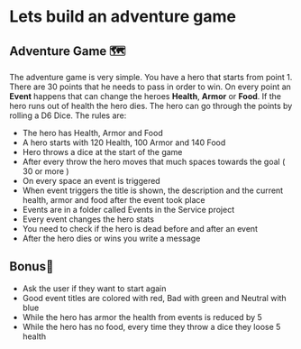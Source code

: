# Lets build an adventure game
## Adventure Game 🗺
The adventure game is very simple. You have a hero that starts from point 1. There are 30 points that he needs to pass in order to win. On every point an **Event** happens that can change the heroes **Health**, **Armor** or **Food**. If the hero runs out of health the hero dies. The hero can go through the points by rolling a D6 Dice. The rules are:
* The hero has Health, Armor and Food
* A hero starts with 120 Health, 100 Armor and 140 Food
* Hero throws a dice at the start of the game
* After every throw the hero moves that much spaces towards the goal ( 30 or more )
* On every space an event is triggered 
* When event triggers the title is shown, the description and the current health, armor and food after the event took place
* Events are in a folder called Events in the Service project
* Every event changes the hero stats
* You need to check if the hero is dead before and after an event
* After the hero dies or wins you write a message

## Bonus🚩
* Ask the user if they want to start again
* Good event titles are colored with red, Bad with green and Neutral with blue
* While the hero has armor the health from events is reduced by 5
* While the hero has no food, every time they throw a dice they loose 5 health
